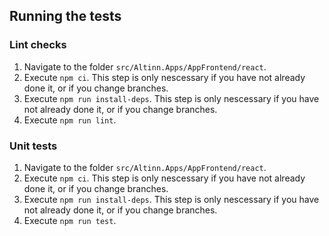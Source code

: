 ## Running the tests

### Lint checks

1. Navigate to the folder `src/Altinn.Apps/AppFrontend/react`.
2. Execute `npm ci`. This step is only nescessary if you have not already done it, or if you change branches.
3. Execute `npm run install-deps`. This step is only nescessary if you have not already done it, or if you change branches.
4. Execute `npm run lint`.

### Unit tests

1. Navigate to the folder `src/Altinn.Apps/AppFrontend/react`.
2. Execute `npm ci`. This step is only nescessary if you have not already done it, or if you change branches.
3. Execute `npm run install-deps`. This step is only nescessary if you have not already done it, or if you change branches.
4. Execute `npm run test`.
